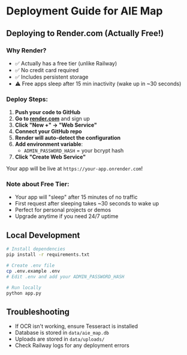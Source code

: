 # Deployment Guide for AIE Map

## Deploying to Render.com (Actually Free!)

### Why Render?
- ✅ Actually has a free tier (unlike Railway)
- ✅ No credit card required
- ✅ Includes persistent storage
- ⚠️ Free apps sleep after 15 min inactivity (wake up in ~30 seconds)

### Deploy Steps:
1. **Push your code to GitHub**
2. **Go to [render.com](https://render.com)** and sign up
3. **Click "New +" → "Web Service"**
4. **Connect your GitHub repo**
5. **Render will auto-detect the configuration**
6. **Add environment variable**: 
   - `ADMIN_PASSWORD_HASH` = your bcrypt hash
7. **Click "Create Web Service"**

Your app will be live at `https://your-app.onrender.com`!

### Note about Free Tier:
- Your app will "sleep" after 15 minutes of no traffic
- First request after sleeping takes ~30 seconds to wake up
- Perfect for personal projects or demos
- Upgrade anytime if you need 24/7 uptime


## Local Development
```bash
# Install dependencies
pip install -r requirements.txt

# Create .env file
cp .env.example .env
# Edit .env and add your ADMIN_PASSWORD_HASH

# Run locally
python app.py
```

## Troubleshooting
- If OCR isn't working, ensure Tesseract is installed
- Database is stored in `data/aie_map.db`
- Uploads are stored in `data/uploads/`
- Check Railway logs for any deployment errors